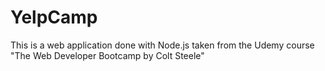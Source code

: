 # YelpCamp
This is a web application done with Node.js taken from the Udemy course "The Web Developer Bootcamp by Colt Steele" 
